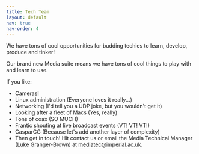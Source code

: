 ```yaml
---
title: Tech Team
layout: default
nav: true
nav-order: 4
---
```


We have tons of cool opportunities for budding techies to learn, develop, produce and tinker!

Our brand new Media suite means we have tons of cool things to play with and learn to use.


If you like:

- Cameras!
- Linux administration (Everyone loves it really...)
- Networking (I'd tell you a UDP joke, but you wouldn't get it)
- Looking after a fleet of Macs (Yes, really)
- Tons of coax (SO MUCH)
- Frantic shouting at live broadcast events (VT! VT! VT!)
- CasparCG (Because let's add another layer of complexity)
- Then get in touch! Hit contact us or email the Media Technical Manager (Luke Granger-Brown) at mediatec@imperial.ac.uk.